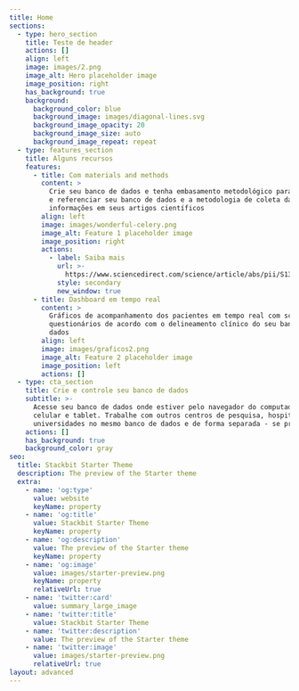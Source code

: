 ```yaml
---
title: Home
sections:
  - type: hero_section
    title: Teste de header
    actions: []
    align: left
    image: images/2.png
    image_alt: Hero placeholder image
    image_position: right
    has_background: true
    background:
      background_color: blue
      background_image: images/diagonal-lines.svg
      background_image_opacity: 20
      background_image_size: auto
      background_image_repeat: repeat
  - type: features_section
    title: Alguns recursos
    features:
      - title: Com materials and methods
        content: >
          Crie seu banco de dados e tenha embasamento metodológico para explicar
          e referenciar seu banco de dados e a metodologia de coleta das
          informações em seus artigos científicos
        align: left
        image: images/wonderful-celery.png
        image_alt: Feature 1 placeholder image
        image_position: right
        actions:
          - label: Saiba mais
            url: >-
              https://www.sciencedirect.com/science/article/abs/pii/S1386505619310469
            style: secondary
            new_window: true
      - title: Dashboard em tempo real
        content: >
          Gráficos de acompanhamento dos pacientes em tempo real com scores dos
          questionários de acordo com o delineamento clínico do seu banco de
          dados
        align: left
        image: images/graficos2.png
        image_alt: Feature 2 placeholder image
        image_position: left
        actions: []
  - type: cta_section
    title: Crie e controle seu banco de dados
    subtitle: >-
      Acesse seu banco de dados onde estiver pelo navegador do computador ou por
      celular e tablet. Trabalhe com outros centros de pesquisa, hospitais e
      universidades no mesmo banco de dados e de forma separada - se preferir
    actions: []
    has_background: true
    background_color: gray
seo:
  title: Stackbit Starter Theme
  description: The preview of the Starter theme
  extra:
    - name: 'og:type'
      value: website
      keyName: property
    - name: 'og:title'
      value: Stackbit Starter Theme
      keyName: property
    - name: 'og:description'
      value: The preview of the Starter theme
      keyName: property
    - name: 'og:image'
      value: images/starter-preview.png
      keyName: property
      relativeUrl: true
    - name: 'twitter:card'
      value: summary_large_image
    - name: 'twitter:title'
      value: Stackbit Starter Theme
    - name: 'twitter:description'
      value: The preview of the Starter theme
    - name: 'twitter:image'
      value: images/starter-preview.png
      relativeUrl: true
layout: advanced
---
```

